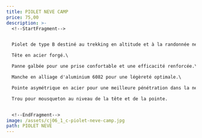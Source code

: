 ```yaml
---
title: PIOLET NEVE CAMP
price: 75,00
description: >-
  <!--StartFragment-->


  Piolet de type B destiné au trekking en altitude et à la randonnée neige et glace.\

  Tête en acier forgé.\

  Panne galbée pour une prise confortable et une efficacité renforcée.\

  Manche en alliage d'aluminium 6082 pour une légèreté optimale.\

  Pointe asymétrique en acier pour une meilleure pénétration dans la neige.\

  Trou pour mousqueton au niveau de la tête et de la pointe.


  <!--EndFragment-->
image: /assets/cj06_1_c-piolet-neve-camp.jpg
path: PIOLET NEVE
---
```

